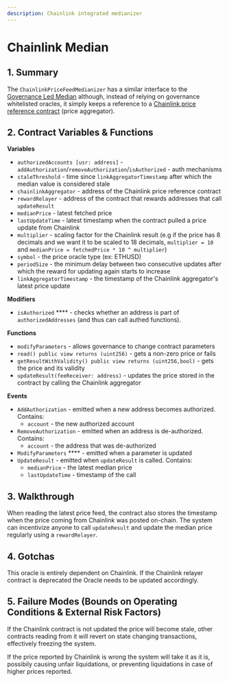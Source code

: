 ```yaml
---
description: Chainlink integrated medianizer
---
```


# Chainlink Median

## 1. Summary <a href="#1-introduction" id="1-introduction"></a>

The `ChainlinkPriceFeedMedianizer` has a similar interface to the [Governance Led Median](https://reflexer-labs.gitbook.io/geb/system-contracts/untitled-1/medianizer/governance-led) although, instead of relying on governance whitelisted oracles, it simply keeps a reference to a [Chainlink price reference contract](https://feeds.chain.link/) (price aggregator).

## 2. Contract Variables & Functions <a href="#2-contract-details" id="2-contract-details"></a>

**Variables**

* `authorizedAccounts [usr: address]` - `addAuthorization`/`removeAuthorization`/`isAuthorized` - auth mechanisms
* `staleThreshold` - time since `linkAggregatorTimestamp` after which the median value is considered stale&#x20;
* `chainlinkAggregator` - address of the Chainlink price reference contract
* `rewardRelayer` - address of the contract that rewards addresses that call `updateResult`
* `medianPrice` - latest fetched price&#x20;
* `lastUpdateTime` - latest timestamp when the contract pulled a price update from Chainlink
* `multiplier` - scaling factor for the Chainlink result (e.g if the price has 8 decimals and we want it to be scaled to 18 decimals, `multiplier = 10` and `medianPrice = fetchedPrice * 10 ^ multiplier`)
* `symbol` - the price oracle type (ex: ETHUSD)
* `periodSize` - the minimum delay between two consecutive updates after which the reward for updating again starts to increase
* `linkAggregatorTimestamp` - the timestamp of the Chainlink aggregator's latest price update

**Modifiers**

* `isAuthorized` **** - checks whether an address is part of `authorizedAddresses` (and thus can call authed functions).

**Functions**

* `modifyParameters` - allows governance to change contract parameters
* `read() public view returns (uint256)` - gets a non-zero price or fails
* `getResultWithValidity() public view returns (uint256,bool)` - gets the price and its validity
* `updateResult(feeReceiver: address)` - updates the price stored in the contract by calling the Chainlink aggregator

**Events**

* `AddAuthorization` - emitted when a new address becomes authorized. Contains:
  * `account` - the new authorized account
* `RemoveAuthorization` - emitted when an address is de-authorized. Contains:
  * `account` - the address that was de-authorized
* `ModifyParameters` **** - emitted when a parameter is updated
* `UpdateResult` - emitted when `updateResult` is called. Contains:
  * `medianPrice` - the latest median price
  * `lastUpdateTime` - timestamp of the call

## 3. Walkthrough

When reading the latest price feed, the contract also stores the timestamp when the price coming from Chainlink was posted on-chain. The system can incentivize anyone to call `updateResult` and update the median price regularly using a `rewardRelayer`.

## 4. Gotchas

This oracle is entirely dependent on Chainlink. If the Chainlink relayer contract is deprecated the Oracle needs to be updated accordingly.

## 5. Failure Modes (Bounds on Operating Conditions & External Risk Factors)

If the Chainlink contract is not updated the price will become stale, other contracts reading from it will revert on state changing transactions, effectively freezing the system.

If the price reported by Chainlink is wrong the system will take it as it is, possibily causing unfair liquidations, or preventing liquidations in case of higher prices reported.